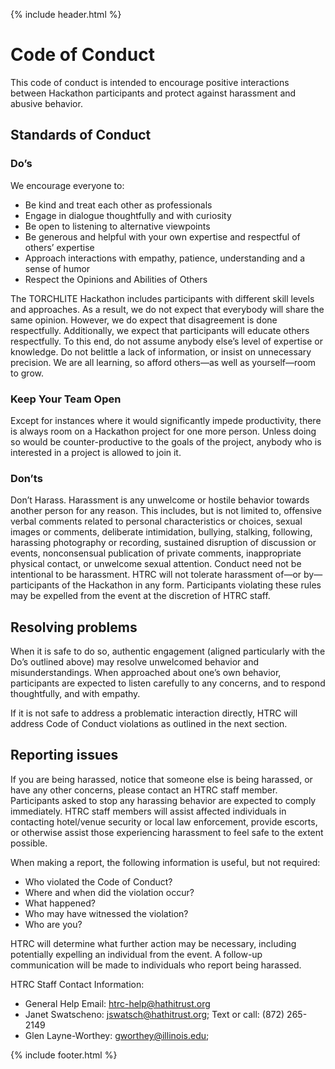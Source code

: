 {% include header.html %}

# Code of Conduct
This code of conduct is intended to encourage positive interactions between Hackathon participants and protect against harassment and abusive behavior. 

## Standards of Conduct
### Do’s
We encourage everyone to:
- Be kind and treat each other as professionals
- Engage in dialogue thoughtfully and with curiosity
- Be open to listening to alternative viewpoints
- Be generous and helpful with your own expertise and respectful of others’ expertise
- Approach interactions with empathy, patience, understanding and a sense of humor
- Respect the Opinions and Abilities of Others

The TORCHLITE Hackathon includes participants with different skill levels and approaches. As a result, we do not expect that everybody will share the same opinion. However, we do expect that disagreement is done respectfully. Additionally, we expect that participants will educate others respectfully. To this end, do not assume anybody else’s level of expertise or knowledge. Do not belittle a lack of information, or insist on unnecessary precision. We are all learning, so afford others—as well as yourself—room to grow.

### Keep Your Team Open
Except for instances where it would significantly impede productivity, there is always room on a Hackathon project for one more person. Unless doing so would be counter-productive to the goals of the project, anybody who is interested in a project is allowed to join it.

### Don’ts
Don’t Harass. Harassment is any unwelcome or hostile behavior towards another person for any reason. This includes, but is not limited to, offensive verbal comments related to personal characteristics or choices, sexual images or comments, deliberate intimidation, bullying, stalking, following, harassing photography or recording, sustained disruption of discussion or events, nonconsensual publication of private comments, inappropriate physical contact, or unwelcome sexual attention. Conduct need not be intentional to be harassment.
HTRC will not tolerate harassment of—or by— participants of the Hackathon in any form. Participants violating these rules may be expelled from the event at the discretion of HTRC staff.

## Resolving problems
When it is safe to do so, authentic engagement (aligned particularly with the Do’s outlined above) may resolve unwelcomed behavior and misunderstandings. When approached about one’s own behavior, participants are expected to listen carefully to any concerns, and to respond thoughtfully, and with empathy.

If it is not safe to address a problematic interaction directly, HTRC will address Code of Conduct violations as outlined in the next section. 
## Reporting issues
If you are being harassed, notice that someone else is being harassed, or have any other concerns, please contact an HTRC staff member. Participants asked to stop any harassing behavior are expected to comply immediately. HTRC staff members will assist affected individuals in contacting hotel/venue security or local law enforcement, provide escorts, or otherwise assist those experiencing harassment to feel safe to the extent possible.

When making a report, the following information is useful, but not required:
- Who violated the Code of Conduct?
- Where and when did the violation occur?
- What happened?
- Who may have witnessed the violation?
- Who are you?

HTRC will determine what further action may be necessary, including potentially expelling an individual from the event. A follow-up communication will be made to individuals who report being harassed.

HTRC Staff Contact Information:
- General Help Email: htrc-help@hathitrust.org
- Janet Swatscheno: jswatsch@hathitrust.org; ‪Text or call: (872) 265-2149‬
- Glen Layne-Worthey: gworthey@illinois.edu;


{% include footer.html %}
